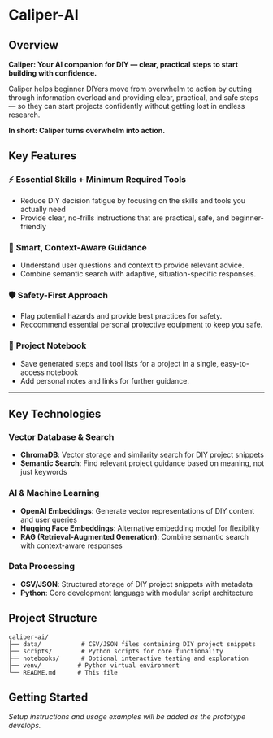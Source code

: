 # Caliper-AI

## Overview

**Caliper: Your AI companion for DIY — clear, practical steps to start building with confidence.**

Caliper helps beginner DIYers move from overwhelm to action by cutting through information overload and providing clear, practical, and safe steps — so they can start projects confidently without getting lost in endless research.

**In short: Caliper turns overwhelm into action.**


## Key Features

### ⚡ **Essential Skills + Minimum Required Tools**
- Reduce DIY decision fatigue by focusing on the skills and tools you actually need  
- Provide clear, no-frills instructions that are practical, safe, and beginner-friendly

### 🎯 **Smart, Context-Aware Guidance**
- Understand user questions and context to provide relevant advice.
- Combine semantic search with adaptive, situation-specific responses.

### 🛡️ **Safety-First Approach**
- Flag potential hazards and provide best practices for safety. 
- Reccommend essential personal protective equipment to keep you safe.

### 📒 **Project Notebook**
- Save generated steps and tool lists for a project in a single, easy-to-access notebook  
- Add personal notes and links for further guidance. 
  
---

## Key Technologies

### Vector Database & Search
- **ChromaDB**: Vector storage and similarity search for DIY project snippets
- **Semantic Search**: Find relevant project guidance based on meaning, not just keywords

### AI & Machine Learning
- **OpenAI Embeddings**: Generate vector representations of DIY content and user queries
- **Hugging Face Embeddings**: Alternative embedding model for flexibility
- **RAG (Retrieval-Augmented Generation)**: Combine semantic search with context-aware responses

### Data Processing
- **CSV/JSON**: Structured storage of DIY project snippets with metadata
- **Python**: Core development language with modular script architecture

## Project Structure

```
caliper-ai/
├── data/           # CSV/JSON files containing DIY project snippets
├── scripts/        # Python scripts for core functionality
├── notebooks/      # Optional interactive testing and exploration
├── venv/          # Python virtual environment
└── README.md      # This file
```

## Getting Started

*Setup instructions and usage examples will be added as the prototype develops.*
